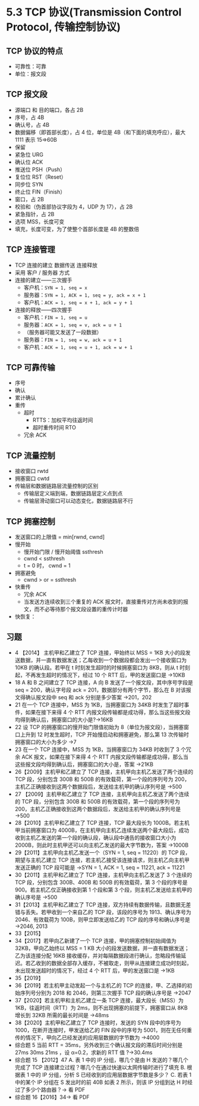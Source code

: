 # 5.3 TCP 协议(Transmission Control Protocol, 传输控制协议)

## TCP 协议的特点

- 可靠性：可靠
- 单位：报文段

## TCP 报文段

- 源端口 和 目的端口，各占 2B
- 序号，占 4B
- 确认号，占 4B
- 数据偏移（即首部长度），占 4 位，单位是 4B（和下面的填充呼应），最大 1111 表示 15⇒60B
- 保留
- 紧急位 URG
- 确认位 ACK
- 推送位 PSH（Push）
- 复位位 RST（Reset）
- 同步位 SYN
- 终止位 FIN（Finish）
- 窗口，占 2B
- 校验和（伪首部协议字段为 4，UDP 为 17），占 2B
- 紧急指针，占 2B
- 选项 MSS，长度可变
- 填充，长度可变，为了使整个首部长度是 4B 的整数倍

## TCP 连接管理

- TCP 连接的建立 数据传送 连接释放
- 采用 客户 / 服务器 方式
- 连接的建立——三次握手
  - 客户机：`SYN = 1, seq = x`
  - 服务器：`SYN = 1, ACK = 1, seq = y, ack = x + 1`
  - 客户机：`ACK = 1, seq = x + 1, ack = y + 1`
- 连接的释放——四次握手
  - 客户机：`FIN = 1, seq = u`
  - 服务器：`ACK = 1, seq = v, ack = u + 1`
  - （服务器可能又发送了一段数据）
  - 服务器：`FIN = 1, seq = w, ack = u + 1`
  - 客户机：`ACK = 1, seq = u + 1, ack = w + 1`

## TCP 可靠传输

- 序号
- 确认
- 累计确认
- 重传
  - 超时
    - RTTS：加权平均往返时间
    - 超时重传时间 RTO
  - 冗余 ACK

## TCP 流量控制

- 接收窗口 rwtd
- 拥塞窗口 cwtd
- 传输层和数据链路层流量控制的区别
  - 传输层定义端到端，数据链路层定义点到点
  - 传输层滑动窗口可以动态变化，数据链路层不行

## TCP 拥塞控制

- 发送窗口的上限值 = min[rwnd, cwnd]
- 慢开始
  - 慢开始门限 / 慢开始阈值 ssthresh
  - cwnd < ssthresh
  - t = 0 时， cwnd = 1
- 拥塞避免
  - cwnd > or = ssthresh
- 快重传
  - 冗余 ACK
  - 当发送方连续收到三个重复的 ACK 报文时，直接重传对方尚未收到的报文，而不必等待那个报文段设置的重传计时器
- 快恢复：

## 习题

- 4 【2014】 主机甲和乙建立了 TCP 连接，甲始终以 MSS = 1KB 大小的段发送数据，并一直有数据发送；乙每收到一个数据段都会发出一个接收窗口为 10KB 的确认段。若甲在 t 时刻发生超时的时候拥塞窗口为 8KB，则从 t 时刻起，不再发生超时的情况下，经过 10 个 RTT 后，甲的发送窗口是 →10KB
- 18 A 和 B 之间建立了 TCP 连接，A 向 B 发送了一个报文段，其中序号字段是 seq = 200，确认字号段 ack = 201，数据部分有两个字节，那么在 B 对该报文得确认报文段中 seq 和 ack 分别是多少答案 →201，202
- 21 在一个 TCP 连接中，MSS 为 1KB，当拥塞窗口为 34KB 时发生了超时事件，如果在接下来得 4 个 RTT 内报文段传输都是成功得，那么当这些报文段均得到确认后，拥塞窗口的大小是?→16KB
- 22 设 TCP 的拥塞窗口的慢开始门限值初始为 8（单位为报文段），当拥塞窗口上升到 12 时发生超时，TCP 开始慢启动和拥塞避免，那么第 13 次传输时拥塞窗口的大小为多少 →7
- 23 在一个 TCP 连接中，MSS 为 1KB，当拥塞窗口为 34KB 时收到了 3 个冗余 ACK 报文，如果在接下来得 4 个 RTT 内报文段传输都是成功得，那么当这些报文段均得到确认后，拥塞窗口的大小是，答案 →21KB
- 26【2009】主机甲和乙建立了 TCP 连接，主机甲向主机乙发送了两个连续的 TCP 段，分别包含 300B 和 500B 的有效载荷，第一个段的序列号为 200，主机乙正确接收到这两个数据段后，发送给主机甲的确认序列号是 →500
- 27 【2009】主机甲和乙建立了 TCP 连接，主机甲向主机乙发送了两个连续的 TCP 段，分别包含 300B 和 500B 的有效载荷，第一个段的序列号为 200，主机乙正确接收到这两个数据段后，发送给主机甲的确认序列号是 →500
- 28【2010】主机甲和乙建立了 TCP 连接，TCP 最大段长为 1000B。若主机甲当前拥塞窗口为 4000B，在主机甲向主机乙连续发送两个最大段后，成功收到主机乙发送的第一个段的确认段，确认段中通告的接收窗口大小为 2000B，则此时主机甲还可以向主机乙发送的最大字节数为，答案 →1000B
- 29【2011】主机甲向主机乙发送一个（SYN = 1, seq = 11220）的 TCP 段，期望与主机乙建立 TCP 连接，若主机乙接受该连接请求，则主机乙向主机甲发送正确的 TCP 段可能是 →SYN = 1, ACK = 1, seq = 11221, ack = 11221
- 30【2011】主机甲和乙建立了 TCP 连接，主机甲向主机乙发送了 3 个连续的 TCP 段，分别包含 300B、400B 和 500B 的有效载荷，第 3 个段的序号是 900。若主机乙仅正确接收到第 1 个段和第 3 个段，则主机乙发送给主机甲的确认序号是 →500
- 31【2013】主机甲和乙建立了 TCP 连接，双方持续有数据传输，且数据无差错与丢失。若甲收到一个来自乙的 TCP 段，该段的序号为 1913、确认序号为 2046、有效载荷为 100B，则甲立即发送给乙的 TCP 段的序号和确认序号是 →2046, 2013
- 33【2015】
- 34【2017】若甲向乙新建了一个 TCP 连接，甲的拥塞控制初始阈值为 32KB，甲向乙始终以 MSS = 1 KB 大小的段发送数据，并一直有数据发送；乙为该连接分配 16KB 接收缓存，并对每隔数据段进行确认，忽略段传输延迟。若乙收到的数据全部存入缓存，不被取走，则甲从连接建立成功时刻起，未出现发送超时的情况下，经过 4 个 RTT 后，甲的发送窗口是 →1KB
- 35【2019】
- 36【2019】若主机甲主动发起一个与主机乙的 TCP 的连接，甲、乙选择的初始序列号分别为 2018 和 2046，则第三次握手 TCP 段的确认序号是 →2047
- 37【2020】若主机甲和主机乙建立一条 TCP 连接，最大段长（MSS）为 1KB，往返时间（RTT）为 2ms，则不出现拥塞的前提下，拥塞窗口从 8KB 增长到 32KB 所需的最长时间是 →48ms
- 38【2020】主机甲和乙建立了 TCP 连接时，发送的 SYN 段中的序号为 1000，在断开连接时，甲发送给乙的 FIN 段中的序号为 5001，则在无任何重传的情况下，甲向乙已经发送的应用层数据的字节数为 →4000
- 综合题 5 当前 RTT = 35ms，另外收到三个确认报文段的滞后时间分别是 27ms 30ms 21ms ，设 α=0.2，求新的 RTT 值 ?→30.4ms
- 综合题 15 【2012】47
  A. 表 1 中的 IP 分组，哪几个是由 H 发送的？哪几个完成了 TCP 连接建立过程？哪几个在通过快速以太网传输时进行了填充
  B. 根据表 1 中的 IP 分组，分析 S 已经收到的应用层数据字节数是多少？
  C. 若表 1 中的某个 IP 分组在 S 发出时的前 40B 如表 2 所示，则该 IP 分组到达 H 时经过了多少个路由器？→ 看 PDF
- 综合题 16【2016】34→ 看 PDF
